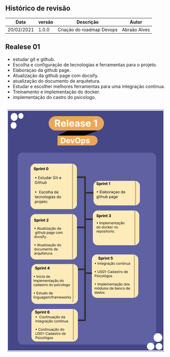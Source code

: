 ## Histórico de revisão

|       Data         |versão                       |Descrição                        |Autor|
|----------------|-------------------------------|-----------------------------|---------------------|
|20/02/2021|1.0.0           |Criação do roadmap Devops              |Abraão Alves|


## Realese 01

- estudar git e github.
- Escolha e configuração de tecnologias e ferramentas para o projeto.
- Elaboraçao da github page.
- Atualização da github page com docsify.
- atualização do documento de arquitetura.
- Estudar e escolher melhores ferramentas para uma integração continua.
- Treinamento e implementação do docker.
- implementação do castro do psicologo.

<p align = "center"> &emsp;&emsp; <img src="../assets/images/RoadMap_DevOps.png" width="493" height="758"/> </p>
